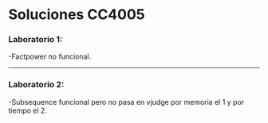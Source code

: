 # Soluciones CC4005

### Laboratorio 1:
-Factpower no funcional.

---

### Laboratorio 2:
-Subsequence funcional pero no pasa en vjudge por memoria el 1 y por tiempo el 2.
